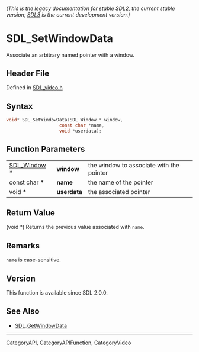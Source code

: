 ###### (This is the legacy documentation for stable SDL2, the current stable version; [SDL3](https://wiki.libsdl.org/SDL3/) is the current development version.)
# SDL_SetWindowData

Associate an arbitrary named pointer with a window.

## Header File

Defined in [SDL_video.h](https://github.com/libsdl-org/SDL/blob/SDL2/include/SDL_video.h)

## Syntax

```c
void* SDL_SetWindowData(SDL_Window * window,
                    const char *name,
                    void *userdata);
```

## Function Parameters

|                            |              |                                          |
| -------------------------- | ------------ | ---------------------------------------- |
| [SDL_Window](SDL_Window) * | **window**   | the window to associate with the pointer |
| const char *               | **name**     | the name of the pointer                  |
| void *                     | **userdata** | the associated pointer                   |

## Return Value

(void *) Returns the previous value associated with `name`.

## Remarks

`name` is case-sensitive.

## Version

This function is available since SDL 2.0.0.

## See Also

- [SDL_GetWindowData](SDL_GetWindowData)

----
[CategoryAPI](CategoryAPI), [CategoryAPIFunction](CategoryAPIFunction), [CategoryVideo](CategoryVideo)

